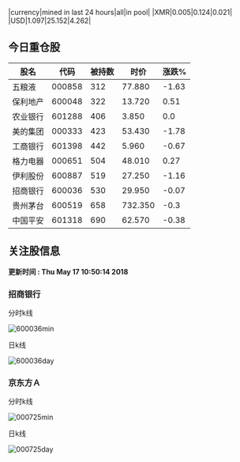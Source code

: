 |currency|mined in last 24 hours|all|in pool|
|XMR|0.005|0.124|0.021|
|USD|1.097|25.152|4.262|

## 今日重仓股 

|股名|代码|被持数|时价|涨跌%|
|---|---|---|---|---|
|五粮液|000858|312|77.880|-1.63|
|保利地产|600048|322|13.720|0.51|
|农业银行|601288|406|3.850|0.0|
|美的集团|000333|423|53.430|-1.78|
|工商银行|601398|442|5.960|-0.67|
|格力电器|000651|504|48.010|0.27|
|伊利股份|600887|519|27.250|-1.16|
|招商银行|600036|530|29.950|-0.07|
|贵州茅台|600519|658|732.350|-0.3|
|中国平安|601318|690|62.570|-0.38|

## 关注股信息
**更新时间 : Thu May 17 10:50:14 2018**
### 招商银行 
分时k线

![600036min](http://image.sinajs.cn/newchart/min/n/sh600036.gif)

日k线

![600036day](http://image.sinajs.cn/newchart/daily/n/sh600036.gif)

### 京东方Ａ 
分时k线

![000725min](http://image.sinajs.cn/newchart/min/n/sz000725.gif)

日k线

![000725day](http://image.sinajs.cn/newchart/daily/n/sz000725.gif)
